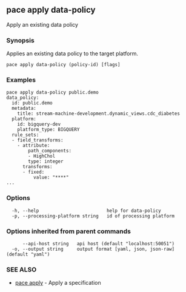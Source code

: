 ## pace apply data-policy

Apply an existing data policy

### Synopsis

Applies an existing data policy to the target platform.

```
pace apply data-policy (policy-id) [flags]
```

### Examples

```
pace apply data-policy public.demo
data_policy:
  id: public.demo
  metadata:
    title: stream-machine-development.dynamic_views.cdc_diabetes
  platform:
    id: bigquery-dev
    platform_type: BIGQUERY
  rule_sets:
  - field_transforms:
    - attribute:
        path_components:
        - HighChol
        type: integer
      transforms:
      - fixed:
          value: "****"
...
```

### Options

```
  -h, --help                         help for data-policy
  -p, --processing-platform string   id of processing platform
```

### Options inherited from parent commands

```
      --api-host string   api host (default "localhost:50051")
  -o, --output string     output format [yaml, json, json-raw] (default "yaml")
```

### SEE ALSO

* [pace apply](pace_apply.md)	 - Apply a specification

